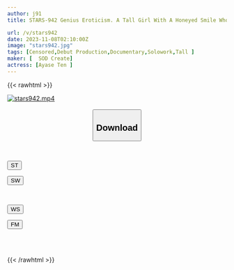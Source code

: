 ```yaml
---
author: j91
title: STARS-942 Genius Eroticism. A Tall Girl With A Honeyed Smile Who Looks Cool And Smiles Often. Ayase Ten AV Debut

url: /v/stars942
date: 2023-11-08T02:10:00Z
image: "stars942.jpg"
tags: [Censored,Debut Production,Documentary,Solowork,Tall ]
maker: [  SOD Create]
actress: [Ayase Ten ]
---
```



{{< rawhtml >}}

<div class="video" data-videoid="6PApKlB0gRf9zpa">
    <a href="javascript:;">
        <img src="https://my.j91.asia/v/stars942/stars942.jpg" width="WIDTH" height="HEIGHT" alt="stars942.mp4" loading="lazy">
    </a>
</div>

<script type="text/javascript" src="https://j91.asia/asset/on-demand-st.js"></script>
<br>
  <link rel="stylesheet" href="https://j91.asia/asset/bs5.css">
  <center>
  <button class="btn btn-primary" type="button" data-bs-toggle="collapse" data-bs-target=".multi-collapse" aria-expanded="false" aria-controls="multiCollapseExample1 multiCollapseExample2"><h2>Download</h2></button></center>
</p>
<div class="row">
  <div class="col">
    <div class="collapse multi-collapse" id="multiCollapseExample1">
      <div class="card card-body">
	      	      <br>
<div class="buttons">  
<p><a href="https://streamtape.to/v/6PApKlB0gRf9zpa" target="_blank"><button class="btn-hover color-3"><i class="fa fa-download"></i> ST</button></a></p>
<p><a href="https://sfastwish.com/w5v7s3xo1790" target="_blank"><button class="btn-hover color-2"><i class="fa fa-download"></i> SW</button></a></p></div>
    </div>
  </div>
</div>
  <div class="col">
    <div class="collapse multi-collapse" id="multiCollapseExample2">
      <div class="card card-body">
	      <br>
<div class="buttons">
<p><a href="https://wolfstream.tv/ubd0dnnty9a6" target="_blank"><button class="btn-hover color-9"><i class="fa fa-download"></i> WS</button></a></p>
<p><a href="https://filemoon.sx/d/hy7f05tea74q" target="_blank"><button class="btn-hover color-8"><i class="fa fa-download"></i> FM</button></a></p></div>
<br><br>
      </div>
    </div>
  </div>
</div>

{{< /rawhtml >}}
